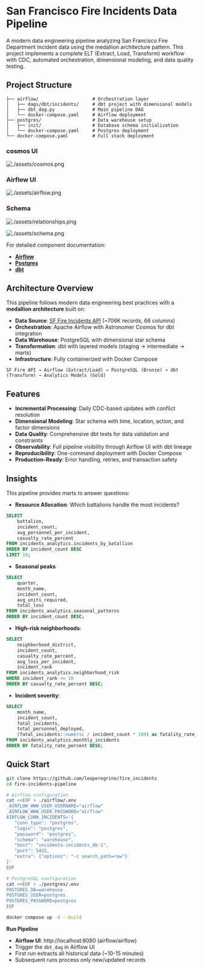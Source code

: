 # San Francisco Fire Incidents Data Pipeline

A modern data engineering pipeline analyzing San Francisco Fire Department
incident data using the medallion architecture pattern. This project implements
a complete ELT (Extract, Load, Transform) workflow with CDC, automated
orchestration, dimensional modeling, and data quality testing.

## Project Structure

```
├── airflow/                    # Orchestration layer
│   ├── dags/dbt/incidents/     # dbt project with dimensional models
│   ├── dbt_dag.py              # Main pipeline DAG
│   └── docker-compose.yaml     # Airflow deployment
├── postgres/                   # Data warehouse setup
│   ├── init/                   # Database schema initialization
│   └── docker-compose.yaml     # Postgres deployment
└── docker-compose.yaml         # Full stack deployment
```

### cosmos UI

![./assets/cosmos.png](cosmos)

### Airflow UI

![./assets/airflow.png](airflow)

### Schema

![./assets/relationships.png](relationships)

![./assets/schema.png](schema)

For detailed component documentation:

- **[Airflow](./airflow/README.md)**
- **[Postgres](./postgres/README.md)**
- **[dbt](./airflow/dags/dbt/README.md)**


## Architecture Overview

This pipeline follows modern data engineering best practices with a **medallion
architecture** built on:

- **Data Source**: [SF Fire Incidents API](https://data.sfgov.org/Public-Safety/Fire-Incidents/wr8u-xric/about_data) (~706K records, 66 columns)
- **Orchestration**: Apache Airflow with Astronomer Cosmos for dbt integration
- **Data Warehouse**: PostgreSQL with dimensional star schema
- **Transformation**: dbt with layered models (staging → intermediate → marts)
- **Infrastructure**: Fully containerized with Docker Compose

```
SF Fire API → Airflow (Extract/Load) → PostgreSQL (Bronze) → dbt (Transform) → Analytics Models (Gold)
```

## Features

- **Incremental Processing**: Daily CDC-based updates with conflict resolution
- **Dimensional Modeling**: Star schema with time, location, action, and factor dimensions
- **Data Quality**: Comprehensive dbt tests for data validation and constraints
- **Observability**: Full pipeline visibility through Airflow UI with dbt lineage
- **Reproducibility**: One-command deployment with Docker Compose
- **Production-Ready**: Error handling, retries, and transaction safety

## Insights

This pipeline provides marts to answer questions:

- **Resource Allocation**: Which battalions handle the most incidents?

```SQL
SELECT
    battalion,
    incident_count,
    avg_personnel_per_incident,
    casualty_rate_percent
FROM incidents_analytics.incidents_by_batallion
ORDER BY incident_count DESC
LIMIT 10;
```

- **Seasonal peaks**

```SQL
SELECT
    quarter,
    month_name,
    incident_count,
    avg_units_required,
    total_loss
FROM incidents_analytics.seasonal_patterns
ORDER BY incident_count DESC;
```

- **High-risk neighborhoods**:

```SQL
SELECT
    neighborhood_district,
    incident_count,
    casualty_rate_percent,
    avg_loss_per_incident,
    incident_rank
FROM incidents_analytics.neighborhood_risk
WHERE incident_rank <= 10
ORDER BY casualty_rate_percent DESC;
```


- **Incident severity**:

```SQL
SELECT
    month_name,
    incident_count,
    fatal_incidents,
    total_personnel_deployed,
    (fatal_incidents::numeric / incident_count * 100) as fatality_rate_percent
FROM incidents_analytics.monthly_incidents
ORDER BY fatality_rate_percent DESC;
```

## Quick Start


```bash
git clone https://github.com/leoperegrino/fire_incidents
cd fire-incidents-pipeline

# Airflow configuration
cat <<EOF > ./airflow/.env
_AIRFLOW_WWW_USER_USERNAME="airflow"
_AIRFLOW_WWW_USER_PASSWORD="airflow"
AIRFLOW_CONN_INCIDENTS='{
   "conn_type": "postgres",
   "login": "postgres",
   "password": "postgres",
   "schema": "warehouse",
   "host": "incidents-incidents_db-1",
   "port": 5432,
   "extra": {"options": "-c search_path=raw"}
}'
EOF

# PostgreSQL configuration
cat <<EOF > ./postgres/.env
POSTGRES_DB=warehouse
POSTGRES_USER=postgres
POSTGRES_PASSWORD=postgres
EOF

docker compose up -d --build
```

**Run Pipeline**

- **Airflow UI**: http://localhost:8080 (airflow/airflow)
- Trigger the `dbt_dag` in Airflow UI
- First run extracts all historical data (~10-15 minutes)
- Subsequent runs process only new/updated records



